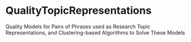 # QualityTopicRepresentations
Quality Models for Pairs of Phrases used as Research Topic Representations, and Clustering-based Algorithms to Solve These Models
